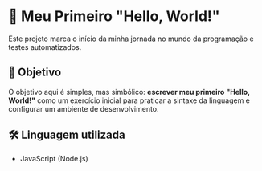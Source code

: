 # 👋 Meu Primeiro "Hello, World!"

Este projeto marca o início da minha jornada no mundo da programação e testes automatizados.

## 🧠 Objetivo

O objetivo aqui é simples, mas simbólico: **escrever meu primeiro "Hello, World!"** como um exercício inicial para praticar a sintaxe da linguagem e configurar um ambiente de desenvolvimento.

## 🛠️ Linguagem utilizada

- JavaScript (Node.js)
